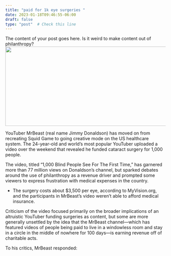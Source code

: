 ```yaml
---
title: "paid for 1k eye surgeries "
date: 2023-01-18T09:46:55-06:00
draft: false
type: "post"  # Check this line
---
```





The content of your post goes here.
Is it weird to make content out of philanthropy?
<img src="https://mma.prnewswire.com/media/1513369/Educative_Logo.jpg"  width="600" height="250">

YouTuber MrBeast (real name Jimmy Donaldson) has moved on from recreating Squid Game to going creative mode on the US healthcare system. The 24-year-old and world’s most popular YouTuber uploaded a video over the weekend that revealed he funded cataract surgery for 1,000 people.

The video, titled “1,000 Blind People See For The First Time,” has garnered more than 77 million views on Donaldson’s channel, but sparked debates around the use of philanthropy as a revenue driver and prompted some viewers to express frustration with medical expenses in the country.

* The surgery costs about $3,500 per eye, according to MyVision.org, and the participants in MrBeast’s video weren’t able to afford medical insurance.

Criticism of the video focused primarily on the broader implications of an altruistic YouTuber funding surgeries as content, but some are more generally unsettled by the idea that the MrBeast channel—which has featured videos of people being paid to live in a windowless room and stay in a circle in the middle of nowhere for 100 days—is earning revenue off of charitable acts.

To his critics, MrBeast responded:

